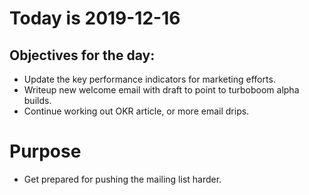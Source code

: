 # Today is 2019-12-16

## Objectives for the day:

- Update the key performance indicators for marketing efforts.
- Writeup new welcome email with draft to point to turboboom alpha builds.
- Continue working out OKR article, or more email drips.

# Purpose

- Get prepared for pushing the mailing list harder.
